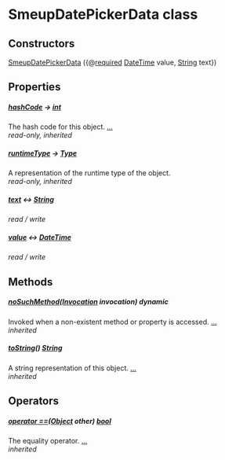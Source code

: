 


# SmeupDatePickerData class












## Constructors

[SmeupDatePickerData](../smeup_widgets_smeup_datepicker/SmeupDatePickerData/SmeupDatePickerData.md) ({@[required](https://pub.dev/documentation/meta/1.7.0/meta/required-constant.html) [DateTime](https://api.flutter.dev/flutter/dart-core/DateTime-class.html) value, [String](https://api.flutter.dev/flutter/dart-core/String-class.html) text})

    


## Properties

##### [hashCode](https://api.flutter.dev/flutter/dart-core/Object/hashCode.html) &#8594; [int](https://api.flutter.dev/flutter/dart-core/int-class.html)



The hash code for this object. [...](https://api.flutter.dev/flutter/dart-core/Object/hashCode.html)  
_read-only, inherited_



##### [runtimeType](https://api.flutter.dev/flutter/dart-core/Object/runtimeType.html) &#8594; [Type](https://api.flutter.dev/flutter/dart-core/Type-class.html)



A representation of the runtime type of the object.   
_read-only, inherited_



##### [text](../smeup_widgets_smeup_datepicker/SmeupDatePickerData/text.md) &#8596; [String](https://api.flutter.dev/flutter/dart-core/String-class.html)



   
_read / write_



##### [value](../smeup_widgets_smeup_datepicker/SmeupDatePickerData/value.md) &#8596; [DateTime](https://api.flutter.dev/flutter/dart-core/DateTime-class.html)



   
_read / write_




## Methods

##### [noSuchMethod](https://api.flutter.dev/flutter/dart-core/Object/noSuchMethod.html)([Invocation](https://api.flutter.dev/flutter/dart-core/Invocation-class.html) invocation) dynamic



Invoked when a non-existent method or property is accessed. [...](https://api.flutter.dev/flutter/dart-core/Object/noSuchMethod.html)  
_inherited_



##### [toString](https://api.flutter.dev/flutter/dart-core/Object/toString.html)() [String](https://api.flutter.dev/flutter/dart-core/String-class.html)



A string representation of this object. [...](https://api.flutter.dev/flutter/dart-core/Object/toString.html)  
_inherited_




## Operators

##### [operator ==](https://api.flutter.dev/flutter/dart-core/Object/operator_equals.html)([Object](https://api.flutter.dev/flutter/dart-core/Object-class.html) other) [bool](https://api.flutter.dev/flutter/dart-core/bool-class.html)



The equality operator. [...](https://api.flutter.dev/flutter/dart-core/Object/operator_equals.html)  
_inherited_











